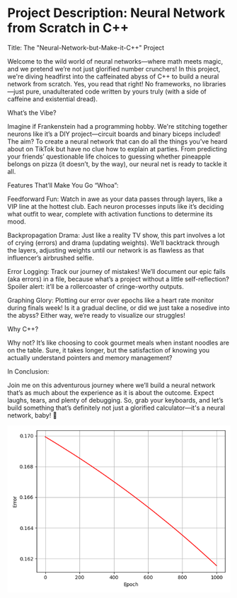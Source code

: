 # Project Description: Neural Network from Scratch in C++



Title: The "Neural-Network-but-Make-it-C++" Project

Welcome to the wild world of neural networks—where math meets magic, and we pretend we’re not just glorified number crunchers! In this project, we're diving headfirst into the caffeinated abyss of C++ to build a neural network from scratch. Yes, you read that right! No frameworks, no libraries—just pure, unadulterated code written by yours truly (with a side of caffeine and existential dread).

What’s the Vibe?

Imagine if Frankenstein had a programming hobby. We're stitching together neurons like it’s a DIY project—circuit boards and binary biceps included! The aim? To create a neural network that can do all the things you’ve heard about on TikTok but have no clue how to explain at parties. From predicting your friends’ questionable life choices to guessing whether pineapple belongs on pizza (it doesn’t, by the way), our neural net is ready to tackle it all.

Features That’ll Make You Go “Whoa”:

Feedforward Fun: Watch in awe as your data passes through layers, like a VIP line at the hottest club. Each neuron processes inputs like it’s deciding what outfit to wear, complete with activation functions to determine its mood.

Backpropagation Drama: Just like a reality TV show, this part involves a lot of crying (errors) and drama (updating weights). We’ll backtrack through the layers, adjusting weights until our network is as flawless as that influencer’s airbrushed selfie.

Error Logging: Track our journey of mistakes! We’ll document our epic fails (aka errors) in a file, because what’s a project without a little self-reflection? Spoiler alert: it’ll be a rollercoaster of cringe-worthy outputs.

Graphing Glory: Plotting our error over epochs like a heart rate monitor during finals week! Is it a gradual decline, or did we just take a nosedive into the abyss? Either way, we’re ready to visualize our struggles!

Why C++?

Why not? It’s like choosing to cook gourmet meals when instant noodles are on the table. Sure, it takes longer, but the satisfaction of knowing you actually understand pointers and memory management? 

In Conclusion:

Join me on this adventurous journey where we’ll build a neural network that’s as much about the experience as it is about the outcome. Expect laughs, tears, and plenty of debugging. So, grab your keyboards, and let’s build something that’s definitely not just a glorified calculator—it's a neural network, baby! 🎉

![BEAUTIFUL outcome](https://github.com/CHIRANJEET1729DAS/C-neural_networks-/blob/main/Graphical_info/error_plot.png)
